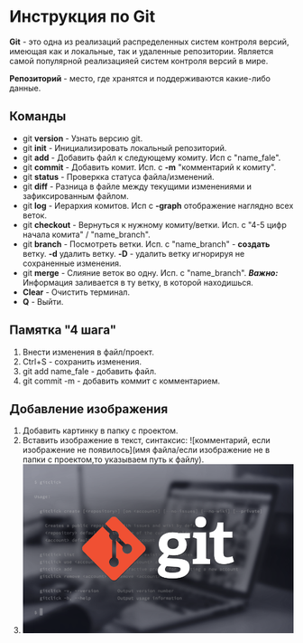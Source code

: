 # Инструкция по Git
**Git** - это одна из реализаций распределенных систем контроля версий, имеющая как и локальные, так и удаленные репозитории. Является самой популярной реализацияей систем контроля версий в мире.

**Репозиторий** - место, где хранятся и поддерживаются какие-либо данные.
## Команды
* git **version** - Узнать версию git.
* git **init** - Инициализировать локальный репозиторий.
* git **add** - Добавить файл к следующему комиту. Исп с "name_fale".
* git **commit** - Добавить комит. Исп. с **-m** "комментарий к комиту".
* git **status** - Проверкка статуса файла/изменений.
* git **diff** - Разница в файле между текущими изменениями и зафиксированным файлом.
* git **log** - Иерархия комитов. Исп с **-graph** отображение наглядно всех веток.
* git **checkout** - Вернуться к нужному комиту/ветки. Исп. с "4-5 цифр начала комита" / "name_branch".
* git **branch** - Посмотреть ветки. Исп. с "name_branch" - **создать** ветку. **-d** удалить ветку. **-D** - удалить ветку игнорируя не сохраненные изменения.
* git **merge** - Слияние веток во одну. Исп. с "name_branch". **_Важно:_** Информация заливается в ту ветку, в которой находишься.
* **Clear** - Очистить терминал.
* **Q** - Выйти.

## Памятка "4 шага"
1. Внести изменения в файл/проект.
2. Ctrl+S - сохранить изменения.
3. git add name_fale - добавить файл.
4. git commit -m - добавить коммит с комментарием.

## Добавление изображения
1. Добавить картинку в папку с проектом.
2. Вставить изображение в текст, синтаксис: ![комментарий, если изображение не появилось](имя файла/если изображение не в папки с проектом,то указываем путь к файлу).
3. ![Что-то пошло не так.](image_test.png)
